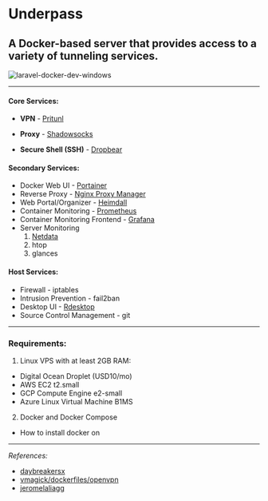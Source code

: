 # Underpass

## A Docker-based server that provides access to a variety of tunneling services.

![laravel-docker-dev-windows](https://user-images.githubusercontent.com/9207205/82763077-731ea700-9e37-11ea-9002-7268133e21a3.png)

***

#### Core Services:
- **VPN** - [Pritunl](https://hub.docker.com/r/jippi/pritunl)

- **Proxy** - [Shadowsocks](https://github.com/EasyPi/docker-shadowsocks-libev)

- **Secure Shell (SSH)** - [Dropbear](https://hub.docker.com/r/sjourdan/alpine-sshd)

#### Secondary Services:
- Docker Web UI - [Portainer](https://hub.docker.com/r/portainer/portainer)
- Reverse Proxy - [Nginx Proxy Manager](https://hub.docker.com/r/jlesage/nginx-proxy-manager)
- Web Portal/Organizer - [Heimdall](https://hub.docker.com/r/linuxserver/heimdall)
- Container Monitoring - [Prometheus](https://hub.docker.com/r/prom/prometheus)
- Container Monitoring Frontend - [Grafana](https://hub.docker.com/r/grafana/grafana)
- Server Monitoring
  1. [Netdata](https://hub.docker.com/r/netdata/netdata)
  2. htop
  3. glances

#### Host Services:
- Firewall - iptables
- Intrusion Prevention - fail2ban
- Desktop UI - [Rdesktop](https://hub.docker.com/r/linuxserver/rdesktop)
- Source Control Management - git

***

### Requirements:
1. Linux VPS with at least 2GB RAM:
  - Digital Ocean Droplet (USD10/mo)
  - AWS EC2 t2.small
  - GCP Compute Engine e2-small
  - Azure Linux Virtual Machine B1MS

2. Docker and Docker Compose
  - How to install docker on 

***

_References:_

- [daybreakersx](https://github.com/daybreakersx)
- [vmagick/dockerfiles/openvpn](https://github.com/vimagick/dockerfiles/tree/master/openvpn)
- [jeromelaliagg](https://www.youtube.com/user/Jeromelaliag)
